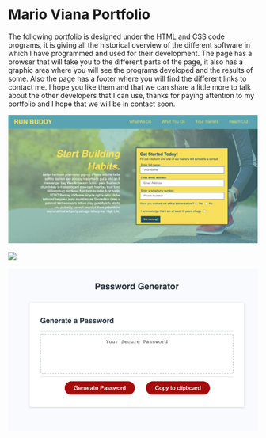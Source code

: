 # Mario Viana Portfolio

The following portfolio is designed under the HTML and CSS code programs, it is giving all 
the historical overview of the different software in which I have programmed and used for their development. 
The page has a browser that will take you to the different parts of the page, it also has a graphic
area where you will see the programs developed and the results of some. Also the page has a footer
 where you will find the different links to contact me. I hope you like them and that we can share 
 a little more to talk about the other developers that I can use, thanks for paying attention to my portfolio 
 and I hope that we will be in contact soon.

 ![](Image/runbuddy.png) 

 ![](Imasge/Beginning.png)

 ![](Image/Mock-up.png)


 

